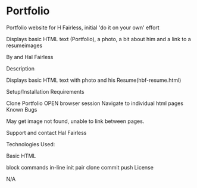 # Portfolio
Portfolio website for H Fairless, initial 'do it on your own' effort

Displays basic HTML text (Portfolio), a photo, a bit about him and a link to a resumeimages

By and Hal Fairless

Description

Displays basic HTML text with photo and his Resume(hbf-resume.html)

Setup/Installation Requirements

Clone Portfolio
OPEN browser session
Navigate to individual html pages
Known Bugs

May get image not found, unable to link between pages.

Support and contact Hal Fairless

Technologies Used:

Basic HTML

block commands
in-line 
init
pair
clone
commit
push
License

N/A
